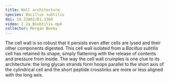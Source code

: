 ```yaml
---
title: Wall architecture
species: Bacillus subtilis 
doi: 10.22002/D1.1360
video: 2_2a_Bsubtilis.mp4
collector: Morgan Beeby
---
```


The cell wall is so robust that it persists even after cells are lysed and their other components digested. This cell wall isolated from a *Bacillus subtilis* cell has retained its shape, simply flattening with the release of contents and pressure from inside. The way the cell wall crumples is one clue to its architecture: the long glycan strands form hoops parallel to the short axis of the cylindrical cell and the short peptide crosslinks are more or less aligned with the long axis.

